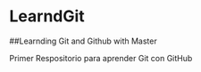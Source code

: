 # LearndGit

##Learnding Git and Github with Master

Primer Respositorio para aprender Git con GitHub
